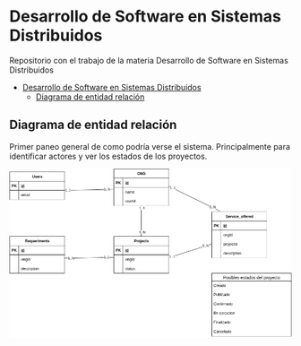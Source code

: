 # Desarrollo de Software en Sistemas Distribuidos

Repositorio con el trabajo de la materia Desarrollo de Software en Sistemas Distribuidos

- [Desarrollo de Software en Sistemas Distribuidos](#desarrollo-de-software-en-sistemas-distribuidos)
  - [Diagrama de entidad relación](#diagrama-de-entidad-relación)

## Diagrama de entidad relación

Primer paneo general de como podría verse el sistema. Principalmente para identificar actores y ver los estados de los proyectos.

![Diagrama de entidad relación](docs/ERM/ERM_0.0.1.png)
